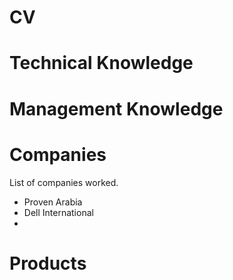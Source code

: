 # CV

# Technical Knowledge

# Management Knowledge

# Companies
List of companies worked.

* Proven Arabia
* Dell International
* 


# Products

